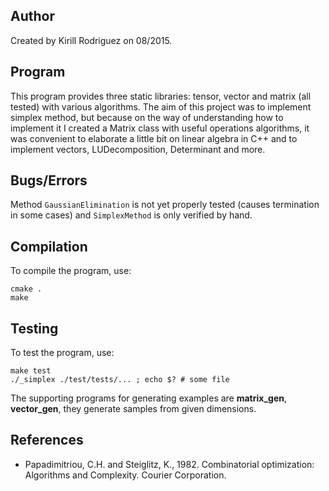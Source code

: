 ## Author

Created by Kirill Rodriguez on 08/2015.

## Program

This program provides three static libraries: tensor, vector and matrix (all tested) with various algorithms. The aim of this project was to implement simplex method, but because on the way of understanding how to implement it I created a Matrix class with useful operations algorithms, it was convenient to elaborate a little bit on linear algebra in C++ and to implement vectors, LUDecomposition, Determinant and more.

## Bugs/Errors

Method `GaussianElimination` is not yet properly tested (causes termination in some cases) and `SimplexMethod` is only verified by hand.

## Compilation

To compile the program, use:

    cmake .
    make

## Testing

To test the program, use:

    make test
    ./_simplex ./test/tests/... ; echo $? # some file

The supporting programs for generating examples are **matrix_gen**, **vector_gen**, they generate samples from given dimensions.

## References

* Papadimitriou, C.H. and Steiglitz, K., 1982. Combinatorial optimization: Algorithms and Complexity. Courier Corporation.
